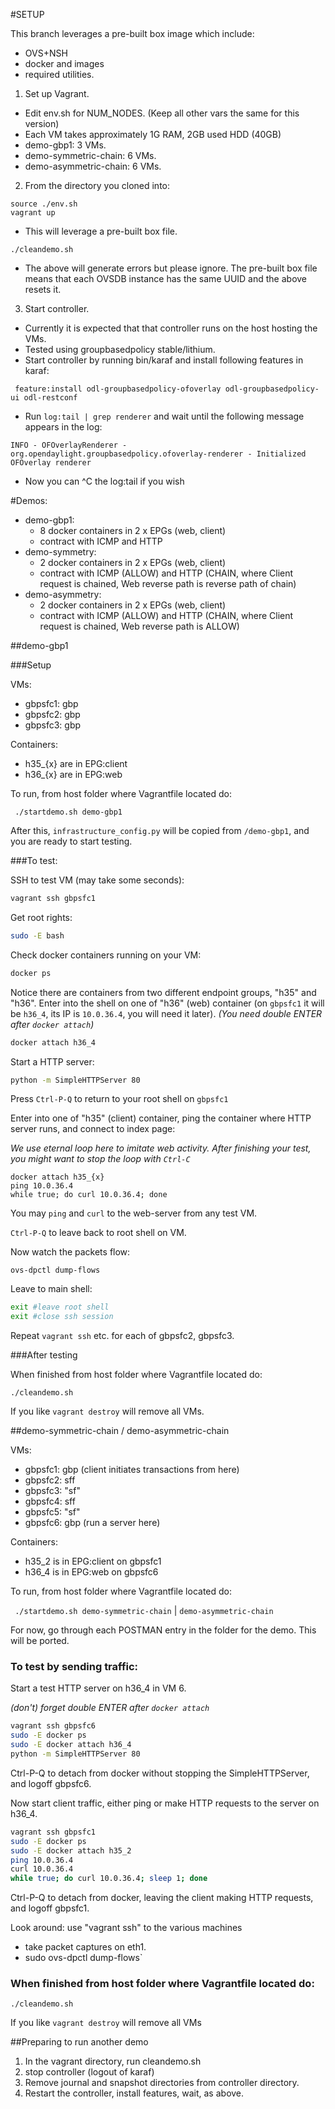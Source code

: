#SETUP

This branch leverages a pre-built box image which include:
  * OVS+NSH
  * docker and images
  * required utilities.

1. Set up Vagrant. 
  * Edit env.sh for NUM_NODES. (Keep all other vars the same for this version)
  * Each VM takes approximately 1G RAM, 2GB used HDD (40GB)
  * demo-gbp1: 3 VMs.
  * demo-symmetric-chain: 6 VMs.
  * demo-asymmetric-chain: 6 VMs.
2. From the directory you cloned into:
```
source ./env.sh
vagrant up
```
  * This will leverage a pre-built box file.

```
./cleandemo.sh
```

  * The above will generate errors but please ignore. The pre-built box file
    means that each OVSDB instance has the same UUID and the above resets it.

3. Start controller.
  * Currently it is expected that that controller runs on the host hosting the VMs.
  * Tested using groupbasedpolicy stable/lithium.
  * Start controller by running bin/karaf and install following features in karaf:

```
 feature:install odl-groupbasedpolicy-ofoverlay odl-groupbasedpolicy-ui odl-restconf
```

  * Run `log:tail | grep renderer` and wait until the following message appears in the log:
```
INFO - OFOverlayRenderer - org.opendaylight.groupbasedpolicy.ofoverlay-renderer - Initialized OFOverlay renderer
```
  * Now you can ^C the log:tail if you wish

#Demos:
* demo-gbp1: 
  * 8 docker containers in 2 x EPGs (web, client)
  * contract with ICMP and HTTP
* demo-symmetry:
  * 2 docker containers in 2 x EPGs (web, client)
  * contract with ICMP (ALLOW) and HTTP (CHAIN, where Client request is chained, Web reverse path is reverse path of chain)
* demo-asymmetry:
  * 2 docker containers in 2 x EPGs (web, client)
  * contract with ICMP (ALLOW) and HTTP (CHAIN, where Client request is chained, Web reverse path is ALLOW)

##demo-gbp1

###Setup

VMs:
* gbpsfc1: gbp
* gbpsfc2: gbp
* gbpsfc3: gbp

Containers:
* h35_{x} are in EPG:client
* h36_{x} are in EPG:web

To run, from host folder where Vagrantfile located do:

` ./startdemo.sh demo-gbp1`

After this, `infrastructure_config.py` will be copied from `/demo-gbp1`, and you are ready to start testing.
 
###To test:

SSH to test VM (may take some seconds):
```bash
vagrant ssh gbpsfc1
```

Get root rights:
```bash
sudo -E bash
```

Check docker containers running on your VM:
```bash
docker ps
```

Notice there are containers from two different endpoint groups, "h35" and "h36".
Enter into the shell on one of "h36" (web) container (on `gbpsfc1` it will be `h36_4`, its IP is `10.0.36.4`, 
you will need it later).
*(You need double ENTER after `docker attach`)*
```bash
docker attach h36_4
```

Start a HTTP server:
```bash
python -m SimpleHTTPServer 80
```

Press `Ctrl-P-Q` to return to your root shell on `gbpsfc1`

Enter into one of "h35" (client) container, 
ping the container where HTTP server runs, 
and connect to index page:

*We use eternal loop here to imitate web activity. 
After finishing your test, you might want to stop the loop with `Ctrl-C`*
```
docker attach h35_{x}
ping 10.0.36.4
while true; do curl 10.0.36.4; done
```

You may `ping` and `curl` to the web-server from any test VM.

`Ctrl-P-Q` to leave back to root shell on VM.

Now watch the packets flow:
```
ovs-dpctl dump-flows
```

Leave to main shell:
```bash
exit #leave root shell
exit #close ssh session
```
Repeat `vagrant ssh` etc. for each of gbpsfc2, gbpsfc3.

###After testing

When finished from host folder where Vagrantfile located do:

`./cleandemo.sh`

If you like `vagrant destroy` will remove all VMs.

##demo-symmetric-chain / demo-asymmetric-chain

VMs:
* gbpsfc1: gbp (client initiates transactions from here)
* gbpsfc2: sff
* gbpsfc3: "sf"
* gbpsfc4: sff
* gbpsfc5: "sf"
* gbpsfc6: gbp (run a server here)

Containers:
* h35_2 is in EPG:client on gbpsfc1
* h36_4 is in EPG:web on gbpsfc6

To run, from host folder where Vagrantfile located do:

` ./startdemo.sh demo-symmetric-chain` | `demo-asymmetric-chain`

For now, go through each POSTMAN entry in the folder for the demo. This will be ported.

### To test by sending traffic:
Start a test HTTP server on h36_4 in VM 6.

*(don't) forget double ENTER after `docker attach`*
```bash
vagrant ssh gbpsfc6
sudo -E docker ps
sudo -E docker attach h36_4
python -m SimpleHTTPServer 80
```

Ctrl-P-Q to detach from docker without stopping the SimpleHTTPServer, and logoff gbpsfc6.

Now start client traffic, either ping or make HTTP requests to the server on h36_4.

```bash
vagrant ssh gbpsfc1
sudo -E docker ps
sudo -E docker attach h35_2
ping 10.0.36.4
curl 10.0.36.4
while true; do curl 10.0.36.4; sleep 1; done
```

Ctrl-P-Q to detach from docker, leaving the client making HTTP requests, and logoff gbpsfc1.


Look around: use "vagrant ssh" to the various machines 
 * take packet captures on eth1.
 * sudo ovs-dpctl dump-flows`

### When finished from host folder where Vagrantfile located do:

`./cleandemo.sh`

If you like `vagrant destroy` will remove all VMs

##Preparing to run another demo
1. In the vagrant directory, run cleandemo.sh
2. stop controller (logout of karaf)
3. Remove journal and snapshot directories from controller directory.
4. Restart the controller, install features, wait, as above.




